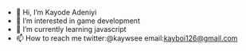 - 👋 Hi, I’m Kayode Adeniyi
- 👀 I’m interested in game development
- 🌱 I’m currently learning javascript
- 📫 How to reach me twitter:@kaywsee email:kayboi126@gmail.com

<!---
HAT3kay/HAT3kay is a ✨ special ✨ repository because its `README.md` (this file) appears on your GitHub profile.
You can click the Preview link to take a look at your changes.
--->

